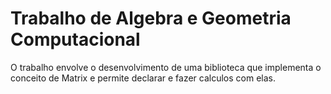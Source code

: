 # Trabalho de Algebra e Geometria Computacional

O trabalho envolve o desenvolvimento de uma biblioteca que implementa o conceito de Matrix e permite declarar e fazer calculos  com elas.

